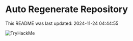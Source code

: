 # Auto Regenerate Repository

This README was last updated: 2024-11-24 04:44:55

 ![TryHackMe](https://tryhackme.com/badge/533634)